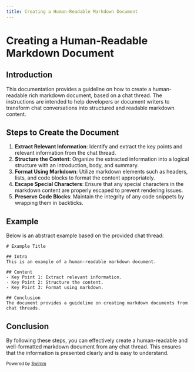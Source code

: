 ```yaml
---
title: Creating a Human-Readable Markdown Document
---
```

# Creating a Human-Readable Markdown Document

## Introduction

This documentation provides a guideline on how to create a human-readable rich markdown document, based on a chat thread. The instructions are intended to help developers or document writers to transform chat conversations into structured and readable markdown content.

## Steps to Create the Document

1. **Extract Relevant Information**: Identify and extract the key points and relevant information from the chat thread.
2. **Structure the Content**: Organize the extracted information into a logical structure with an introduction, body, and summary.
3. **Format Using Markdown**: Utilize markdown elements such as headers, lists, and code blocks to format the content appropriately.
4. **Escape Special Characters**: Ensure that any special characters in the markdown content are properly escaped to prevent rendering issues.
5. **Preserve Code Blocks**: Maintain the integrity of any code snippets by wrapping them in backticks.

## Example

Below is an abstract example based on the provided chat thread:

```
# Example Title

## Intro
This is an example of a human-readable markdown document.

## Content
- Key Point 1: Extract relevant information.
- Key Point 2: Structure the content.
- Key Point 3: Format using markdown.

## Conclusion
The document provides a guideline on creating markdown documents from chat threads.
```

## Conclusion

By following these steps, you can effectively create a human-readable and well-formatted markdown document from any chat thread. This ensures that the information is presented clearly and is easy to understand.

<SwmMeta version="3.0.0"><sup>Powered by [Swimm](https://app.swimm.io/)</sup></SwmMeta>
